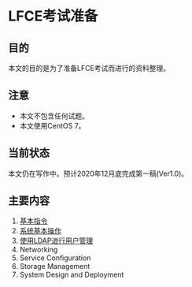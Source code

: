 # LFCE考试准备

## 目的
本文的目的是为了准备LFCE考试而进行的资料整理。 

## 注意
- 本文不包含任何试题。
- 本文使用CentOS 7。

## 当前状态
本文仍在写作中。预计2020年12月底完成第一稿(Ver1.0)。

## 主要内容
1. [基本指令](01-essential-commands.md)
2. [系统基本操作](02-operation-of-running-systems.md)
3. [使用LDAP进行用户管理](03-user-and-group-management.md)
4. Networking
5. Service Configuration
6. Storage Management
7. System Design and Deployment
